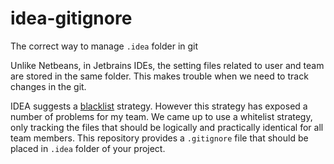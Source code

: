 # idea-gitignore
The correct way to manage `.idea` folder in git


Unlike Netbeans, in Jetbrains IDEs, the setting files related to user and team are stored in the same folder. This makes trouble when we need to track changes in the git. 

IDEA suggests a [blacklist](https://intellij-support.jetbrains.com/hc/articles/206544839) strategy. 
However this strategy has exposed a number of problems for my team. We came up to use a whitelist strategy, only tracking the files that should be logically and practically identical for all team members. 
This repository provides a `.gitignore` file that should be placed in `.idea` folder of your project.
